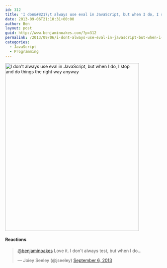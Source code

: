 ```yaml
---
id: 312
title: 'I don&#8217;t always use eval in JavaScript, but when I do, I stop and do things the right way anyway'
date: 2013-09-06T21:10:31+00:00
author: Ben
layout: post
guid: http://www.benjaminoakes.com/?p=312
permalink: /2013/09/06/i-dont-always-use-eval-in-javascript-but-when-i-do-i-stop-and-do-things-the-right-way-anyway/
categories:
  - JavaScript
  - Programming
---
```

[<img src="http://www.benjaminoakes.com/wp-content/uploads/2013/09/most-interesting-man-javascript-eval.jpg" alt="I don't always use eval in JavaScript, but when I do, I stop and do things the right way anyway" width="430" height="539" class="aligncenter size-full wp-image-313" srcset="https://www.benjaminoakes.com/wp-content/uploads/2013/09/most-interesting-man-javascript-eval.jpg 430w, https://www.benjaminoakes.com/wp-content/uploads/2013/09/most-interesting-man-javascript-eval-239x300.jpg 239w" sizes="(max-width: 430px) 100vw, 430px" />](http://www.benjaminoakes.com/wp-content/uploads/2013/09/most-interesting-man-javascript-eval.jpg)

#### Reactions

<blockquote class="twitter-tweet">
  <p>
    <a href="https://twitter.com/benjaminoakes">@benjaminoakes</a> Love it. I don't always test, but when I do...
  </p>
  
  <p>
    &mdash; Joiey Seeley (@jseeley) <a href="https://twitter.com/jseeley/statuses/376088727581253632">September 6, 2013</a>
  </p>
</blockquote>